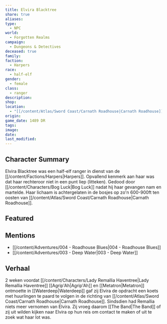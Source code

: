 ```yaml
---
title: Elvira Blacktree
share: true
aliases: 
type:
  - NPC
world:
  - Forgotten Realms
campaign:
  - Dungeons & Detectives
deceased: true
family: 
faction:
  - Harpers
race:
  - half-elf
gender:
  - female
class:
  - ranger
description: 
shop: 
location:
  - "[[/content/Atlas/Sword Coast/Carnath Roadhouse|Carnath Roadhouse]]"
origin: 
game_date: 1489 DR
tags: 
image: 
date: 
last_modified: 
---
```

## Character Summary
Elvira Blacktree was een half-elf ranger in dienst van de [[/content/Factions/Harpers|Harpers]]. Opvallend kenmerk aan haar was dat haar rechteroor niet in een punt liep (litteken). Gedood door [[/content/Characters/Bog Luck|Bog Luck]] nadat hij haar gevangen nam en martelde. Haar lichaam is achtergelaten in de bosjes op zo'n 600-900ft ten oosten van [[/content/Atlas/Sword Coast/Carnath Roadhouse|Carnath Roadhouse]].

## Featured

## Mentions
- [[/content/Adventures/004 - Roadhouse Blues|004 - Roadhouse Blues]]
- [[/content/Adventures/003 - Deep Water|003 - Deep Water]]

## Verhaal
2 weken voordat [[/content/Characters/Lady Remallia Haventree|Lady Remallia Haventree]] [[Agrip'Ah|Agrip'Ah]] en [[Metatron|Metatron]] ontmoette in [[Waterdeep|Waterdeep]] gaf zij Elvira de opdracht een koets met huurlingen te paard te volgen in de richting van [[/content/Atlas/Sword Coast/Carnath Roadhouse|Carnath Roadhouse]]. Sindsdien had Remallia niets meer vernomen van Elvira. Zij vroeg daarom [[The Band|The Band]] of zij uit wilden kijken naar Elvira op hun reis om contact te maken of uit te zoek wat haar lot was.